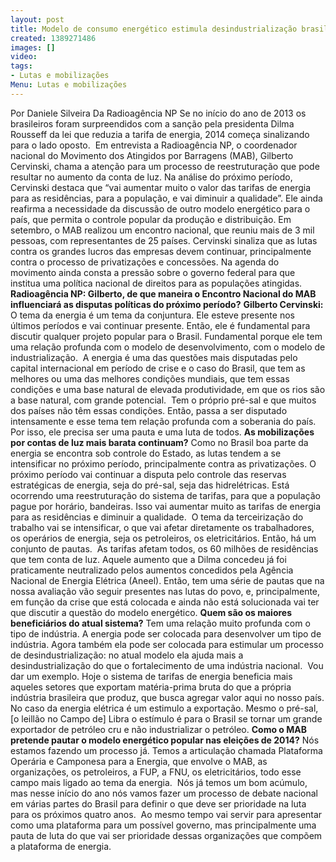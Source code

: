 ```yaml
---
layout: post
title: Modelo de consumo energético estimula desindustrialização brasileira
created: 1389271486
images: []
video: 
tags:
- Lutas e mobilizações
Menu: Lutas e mobilizações
---
```



Por Daniele Silveira
Da Radioagência NP
Se no início do ano de 2013 os brasileiros foram surpreendidos com a sanção pela presidenta Dilma Rousseff da lei que reduzia a tarifa de energia, 2014 começa sinalizando para o lado oposto. 
Em entrevista a Radioagência NP, o coordenador nacional do Movimento dos Atingidos por Barragens (MAB), Gilberto Cervinski, chama a atenção para um processo de reestruturação que pode resultar no aumento da conta de luz.
Na análise do próximo período, Cervinski destaca que “vai aumentar muito o valor das tarifas de energia para as residências, para a população, e vai diminuir a qualidade”. Ele ainda reafirma a necessidade da discussão de outro modelo energético para o país, que permita o controle popular da produção e distribuição.
Em setembro, o MAB realizou um encontro nacional, que reuniu mais de 3 mil pessoas, com representantes de 25 países. Cervinski sinaliza que as lutas contra os grandes lucros das empresas devem continuar, principalmente contra o processo de privatizações e concessões. Na agenda do movimento ainda consta a pressão sobre o governo federal para que institua uma política nacional de direitos para as populações atingidas.
**Radioagência NP: Gilberto, de que maneira o Encontro Nacional do MAB influenciará as disputas políticas do próximo período?**
**Gilberto Cervinski:**
 O tema da energia é um tema da conjuntura. Ele esteve presente nos últimos períodos e vai continuar presente. Então, ele é fundamental para discutir qualquer projeto popular para o Brasil. Fundamental porque ele tem uma relação profunda com o modelo de desenvolvimento, com o modelo de industrialização. 
A energia é uma das questões mais disputadas pelo capital internacional em período de crise e o caso do Brasil, que tem as melhores ou uma das melhores condições mundiais, que tem essas condições e uma base natural de elevada produtividade, em que os rios são a base natural, com grande potencial. 
Tem o próprio pré-sal e que muitos dos países não têm essas condições. Então, passa a ser disputado intensamente e esse tema tem relação profunda com a soberania do país. Por isso, ele precisa ser uma pauta e uma luta de todos.
**As mobilizações por contas de luz mais barata continuam?**
Como no Brasil boa parte da energia se encontra sob controle do Estado, as lutas tendem a se intensificar no próximo período, principalmente contra as privatizações. O próximo período vai continuar a disputa pelo controle das reservas estratégicas de energia, seja do pré-sal, seja das hidrelétricas.
Está ocorrendo uma reestruturação do sistema de tarifas, para que a população pague por horário, bandeiras. Isso vai aumentar muito as tarifas de energia para as residências e diminuir a qualidade. 
O tema da terceirização do trabalho vai se intensificar, o que vai afetar diretamente os trabalhadores, os operários de energia, seja os petroleiros, os eletricitários. Então, há um conjunto de pautas. 
As tarifas afetam todos, os 60 milhões de residências que tem conta de luz. Aquele aumento que a Dilma concedeu já foi praticamente neutralizado pelos aumentos concedidos pela Agência Nacional de Energia Elétrica (Aneel).
Então, tem uma série de pautas que na nossa avaliação vão seguir presentes nas lutas do povo, e, principalmente, em função da crise que está colocada e ainda não está solucionada vai ter que discutir a questão do modelo energético.
**Quem são os maiores beneficiários do atual sistema?**
Tem uma relação muito profunda com o tipo de indústria. A energia pode ser colocada para desenvolver um tipo de indústria. Agora também ela pode ser colocada para estimular um processo de desindustrialização: no atual modelo ela ajuda mais a desindustrialização do que o fortalecimento de uma indústria nacional. 
Vou dar um exemplo. Hoje o sistema de tarifas de energia beneficia mais aqueles setores que exportam matéria-prima bruta do que a própria indústria brasileira que produz, que busca agregar valor aqui no nosso país.
No caso da energia elétrica é um estimulo a exportação. Mesmo o pré-sal, [o leillão no Campo de] Libra o estímulo é para o Brasil se tornar um grande exportador de petróleo cru e não industrializar o petróleo.
**Como o MAB pretende pautar o modelo energético popular nas eleições de 2014?**
Nós estamos fazendo um processo já. Temos a articulação chamada Plataforma Operária e Camponesa para a Energia, que envolve o MAB, as organizações, os petroleiros, a FUP, a FNU, os eletricitários, todo esse campo mais ligado ao tema da energia. 
Nós já temos um bom acúmulo, mas nesse início do ano nós vamos fazer um processo de debate nacional em várias partes do Brasil para definir o que deve ser prioridade na luta para os próximos quatro anos. 
Ao mesmo tempo vai servir para apresentar como uma plataforma para um possível governo, mas principalmente uma pauta de luta do que vai ser prioridade dessas organizações que compõem a plataforma de energia.  
 
 
